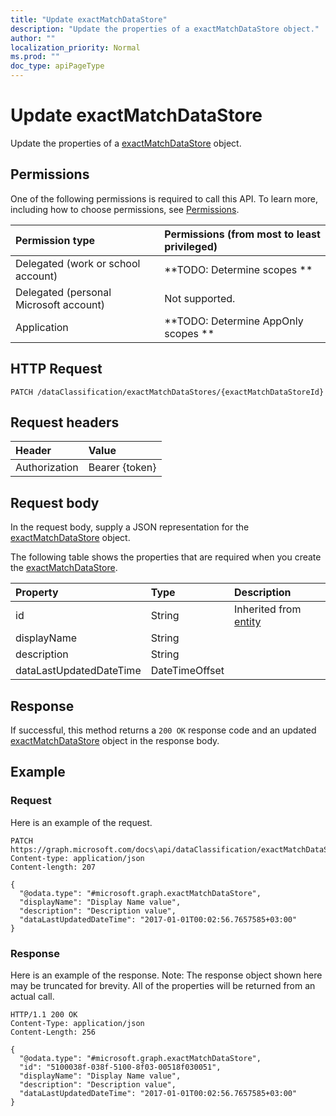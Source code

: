 ```yaml
---
title: "Update exactMatchDataStore"
description: "Update the properties of a exactMatchDataStore object."
author: ""
localization_priority: Normal
ms.prod: ""
doc_type: apiPageType
---
```


# Update exactMatchDataStore

Update the properties of a [exactMatchDataStore](../resources/exactmatchdatastore.md) object.

## Permissions
One of the following permissions is required to call this API. To learn more, including how to choose permissions, see [Permissions](/concepts/permissions-reference.md).

|Permission type|Permissions (from most to least privileged)|
|:---|:---|
|Delegated (work or school account)|**TODO: Determine scopes **|
|Delegated (personal Microsoft account)|Not supported.|
|Application|**TODO: Determine AppOnly scopes **|

## HTTP Request
<!-- {
  "blockType": "ignored"
}
-->
``` http
PATCH /dataClassification/exactMatchDataStores/{exactMatchDataStoreId}
```

## Request headers
|Header|Value|
|:---|:---|
|Authorization|Bearer {token}|

## Request body
In the request body, supply a JSON representation for the [exactMatchDataStore](../resources/exactMatchDataStore.md) object.

The following table shows the properties that are required when you create the [exactMatchDataStore](../resources/exactmatchdatastore.md).

|Property|Type|Description|
|:---|:---|:---|
|id|String| Inherited from [entity](../resources/entity.md)|
|displayName|String||
|description|String||
|dataLastUpdatedDateTime|DateTimeOffset||



## Response
If successful, this method returns a `200 OK` response code and an updated [exactMatchDataStore](../resources/exactmatchdatastore.md) object in the response body.

## Example

### Request
Here is an example of the request.
<!-- {
  "blockType": "request",
  "name": "update_exactmatchdatastore"
}
-->
``` http
PATCH https://graph.microsoft.com/docs\api/dataClassification/exactMatchDataStores/{exactMatchDataStoreId}
Content-type: application/json
Content-length: 207

{
  "@odata.type": "#microsoft.graph.exactMatchDataStore",
  "displayName": "Display Name value",
  "description": "Description value",
  "dataLastUpdatedDateTime": "2017-01-01T00:02:56.7657585+03:00"
}
```

### Response
Here is an example of the response. Note: The response object shown here may be truncated for brevity. All of the properties will be returned from an actual call.
<!-- {
  "blockType": "response",
  "truncated": true
}
-->
``` http
HTTP/1.1 200 OK
Content-Type: application/json
Content-Length: 256

{
  "@odata.type": "#microsoft.graph.exactMatchDataStore",
  "id": "5100038f-038f-5100-8f03-00518f030051",
  "displayName": "Display Name value",
  "description": "Description value",
  "dataLastUpdatedDateTime": "2017-01-01T00:02:56.7657585+03:00"
}
```

